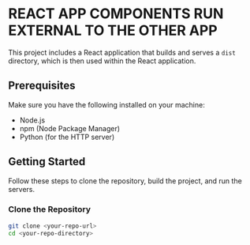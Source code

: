 # REACT APP COMPONENTS RUN EXTERNAL TO THE OTHER APP

This project includes a React application that builds and serves a `dist` directory, which is then used within the React application.

## Prerequisites

Make sure you have the following installed on your machine:

- Node.js
- npm (Node Package Manager)
- Python (for the HTTP server)

## Getting Started

Follow these steps to clone the repository, build the project, and run the servers.

### Clone the Repository

```sh
git clone <your-repo-url>
cd <your-repo-directory>
